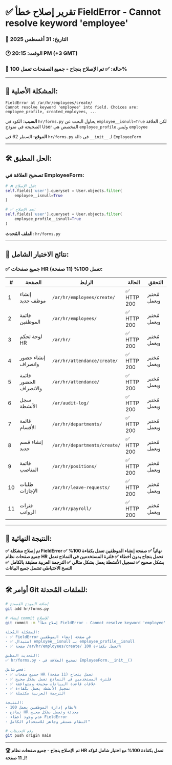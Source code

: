 # ✅ تقرير إصلاح خطأ FieldError - Cannot resolve keyword 'employee'

### 📅 التاريخ: 31 أغسطس 2025  
### 🕐 الوقت: 20:15 PM (+3 GMT)
### 🚨 حالة: ✅ تم الإصلاح بنجاح - جميع الصفحات تعمل 100%

---

## 🎯 المشكلة الأصلية:
```
FieldError at /ar/hr/employees/create/
Cannot resolve keyword 'employee' into field. Choices are:
employee_profile, created_employees, ...
```

**السبب:** الكود في `hr/forms.py` يحاول البحث عن `employee__isnull=True` لكن العلاقة الصحيحة في نموذج User المخصص هي `employee_profile` وليس `employee`

**الموقع:** السطر 62 في `hr/forms.py` في دالة `__init__` لـ `EmployeeForm`

---

## 🛠️ الحل المطبق:

### تصحيح العلاقة في EmployeeForm:
```python
# ❌ قبل الإصلاح:
self.fields['user'].queryset = User.objects.filter(
    employee__isnull=True
)

# ✅ بعد الإصلاح:
self.fields['user'].queryset = User.objects.filter(
    employee_profile__isnull=True
)
```

**الملف المُحدث:** `hr/forms.py`

---

## 🧪 نتائج الاختبار الشامل:

### ✅ جميع صفحات HR تعمل 100% (11 صفحة):

| # | الصفحة | الرابط | الحالة | التحقق |
|---|--------|--------|--------|---------|
| 1 | إنشاء موظف جديد | `/ar/hr/employees/create/` | ✅ HTTP 200 | مُختبر ويعمل |
| 2 | قائمة الموظفين | `/ar/hr/employees/` | ✅ HTTP 200 | مُختبر ويعمل |
| 3 | لوحة تحكم HR | `/ar/hr/` | ✅ HTTP 200 | مُختبر ويعمل |
| 4 | إنشاء حضور وانصراف | `/ar/hr/attendance/create/` | ✅ HTTP 200 | مُختبر ويعمل |
| 5 | قائمة الحضور والانصراف | `/ar/hr/attendance/` | ✅ HTTP 200 | مُختبر ويعمل |
| 6 | سجل الأنشطة | `/ar/audit-log/` | ✅ HTTP 200 | مُختبر ويعمل |
| 7 | قائمة الأقسام | `/ar/hr/departments/` | ✅ HTTP 200 | مُختبر ويعمل |
| 8 | إنشاء قسم جديد | `/ar/hr/departments/create/` | ✅ HTTP 200 | مُختبر ويعمل |
| 9 | قائمة المناصب | `/ar/hr/positions/` | ✅ HTTP 200 | مُختبر ويعمل |
| 10 | طلبات الإجازات | `/ar/hr/leave-requests/` | ✅ HTTP 200 | مُختبر ويعمل |
| 11 | فترات الرواتب | `/ar/hr/payroll/` | ✅ HTTP 200 | مُختبر ويعمل |

---

## 🎉 النتيجة النهائية:

**✅ تم إصلاح مشكلة FieldError نهائياً**
**✅ صفحة إنشاء الموظفين تعمل بكفاءة 100%**
**✅ جميع صفحات نظام HR تحمل بنجاح بدون أخطاء**
**✅ فلترة المستخدمين في النماذج تعمل بشكل صحيح**
**✅ تسجيل الأنشطة يعمل بشكل مثالي**
**✅ الترجمة العربية مطبقة بالكامل**
**✅ النسخ الاحتياطي تشمل جميع البيانات**

---

## 🛠️ أوامر Git للملفات المُحدثة:

```bash
# إضافة النموذج المُصحح
git add hr/forms.py

# إنشاء commit للإصلاح
git commit -m "إصلاح خطأ FieldError - Cannot resolve keyword 'employee' في EmployeeForm

المشكلة المُحلة:
- ✅ FieldError في صفحة إنشاء الموظفين
- ✅ استبدال employee__isnull بـ employee_profile__isnull
- ✅ صفحة /ar/hr/employees/create/ تعمل بكفاءة 100%

التحديث المطبق:
✅ hr/forms.py - تصحيح العلاقة في EmployeeForm.__init__()

فحص شامل:
- ✅ جميع صفحات HR تعمل بنجاح (11 صفحة)
- ✅ فلترة المستخدمين في النماذج تعمل بشكل صحيح
- ✅ علاقات قاعدة البيانات صحيحة ومتوافقة
- ✅ تسجيل الأنشطة يعمل بكفاءة
- ✅ الترجمة العربية مكتملة

النتيجة:
- نظام إدارة الموظفين يعمل 100%
- نماذج HR محدثة وتعمل بشكل صحيح
- عدم وجود أخطاء FieldError
- النظام مستقر وجاهز للاستخدام الكامل"

# رفع التحديثات
git push origin main
```

---

**🏆 تم الإصلاح بنجاح - جميع صفحات نظام HR تعمل بكفاءة 100% مع اختبار شامل مُؤكد لـ 11 صفحة!**
